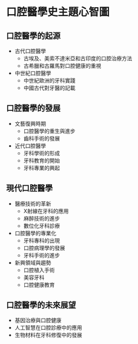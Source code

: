 # 口腔醫學史主題心智圖

## 口腔醫學的起源
- 古代口腔醫學
  - 古埃及、美索不達米亞和古印度的口腔治療方法
  - 古希臘和古羅馬對口腔健康的重視
- 中世紀口腔醫學
  - 中世紀歐洲的牙科實踐
  - 中國古代對牙醫的記載

## 口腔醫學的發展
- 文藝復興時期
  - 口腔醫學的重生與進步
  - 齒科手術的發展
- 近代口腔醫學
  - 牙科學術的形成
  - 牙科教育的開始
  - 牙科專業的興起

## 現代口腔醫學
- 醫療技術的革新
  - X射線在牙科的應用
  - 麻醉技術的進步
  - 數位化牙科診療
- 口腔醫學的專業化
  - 牙科專科的出現
  - 口腔病理學的發展
  - 牙科手術的進步
- 新興領域與趨勢
  - 口腔植入手術
  - 美容牙科
  - 口腔健康教育

## 口腔醫學的未來展望
- 基因治療與口腔健康
- 人工智慧在口腔診療中的應用
- 生物材料在牙科修復中的發展
